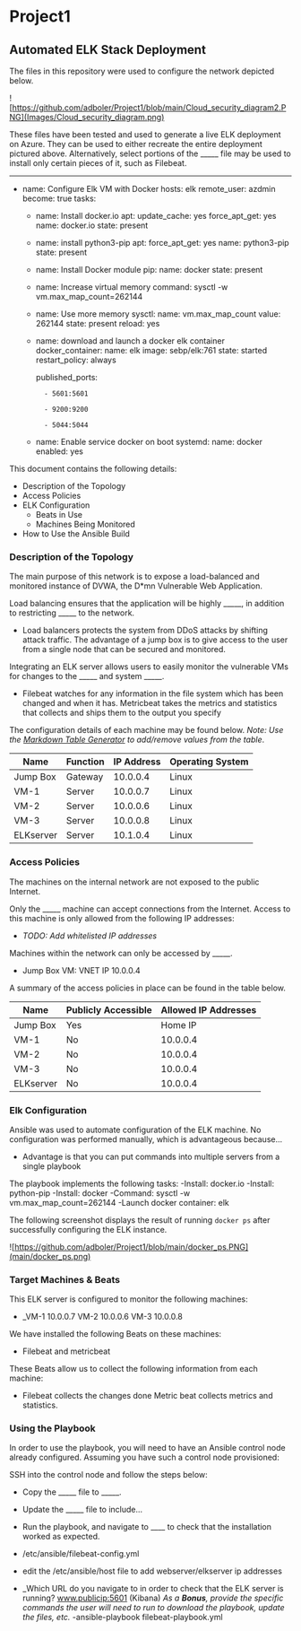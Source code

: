 # Project1

## Automated ELK Stack Deployment

The files in this repository were used to configure the network depicted below.

![https://github.com/adboler/Project1/blob/main/Cloud_security_diagram2.PNG](Images/Cloud_security_diagram.png)

These files have been tested and used to generate a live ELK deployment on Azure. They can be used to either recreate the entire deployment pictured above. Alternatively, select portions of the _____ file may be used to install only certain pieces of it, such as Filebeat.

  - ---
- name: Configure Elk VM with Docker
  hosts: elk
  remote_user: azdmin
  become: true
  tasks:

  - name: Install docker.io
    apt:
     update_cache: yes
     force_apt_get: yes
     name: docker.io
     state: present

  - name: install python3-pip
    apt:
      force_apt_get: yes
      name: python3-pip
      state: present

  - name: Install Docker module
    pip:
      name: docker
      state: present

  - name: Increase virtual memory
    command: sysctl -w vm.max_map_count=262144

  - name: Use more memory
    sysctl:
      name: vm.max_map_count
      value: 262144
      state: present
      reload: yes

  - name: download and launch a docker elk container
    docker_container:
       name: elk
       image: sebp/elk:761
       state: started
       restart_policy: always

       published_ports:

          - 5601:5601

          - 9200:9200

          - 5044:5044



  - name: Enable service docker on boot
    systemd:
        name: docker
        enabled: yes

This document contains the following details:
- Description of the Topology
- Access Policies
- ELK Configuration
  - Beats in Use
  - Machines Being Monitored
- How to Use the Ansible Build


### Description of the Topology

The main purpose of this network is to expose a load-balanced and monitored instance of DVWA, the D*mn Vulnerable Web Application.

Load balancing ensures that the application will be highly _____, in addition to restricting _____ to the network.
- Load balancers protects the system from DDoS attacks by shifting attack traffic.
The advantage of a jump box is to give access to the user from a single node that can be secured and monitored.

Integrating an ELK server allows users to easily monitor the vulnerable VMs for changes to the _____ and system _____.
- Filebeat watches for any information in the file system which has been changed and when it has.
Metricbeat takes the metrics and statistics that collects and ships them to the output you specify

The configuration details of each machine may be found below.
_Note: Use the [Markdown Table Generator](http://www.tablesgenerator.com/markdown_tables) to add/remove values from the table_.

| Name     | Function | IP Address | Operating System |
|----------|----------|------------|------------------|
| Jump Box | Gateway  | 10.0.0.4   | Linux            |
| VM-1     | Server   | 10.0.0.7   | Linux            |
| VM-2     | Server   | 10.0.0.6   | Linux            |
| VM-3     | Server   | 10.0.0.8   | Linux            | 
| ELKserver| Server   | 10.1.0.4   | Linux            |

### Access Policies

The machines on the internal network are not exposed to the public Internet. 

Only the _____ machine can accept connections from the Internet. Access to this machine is only allowed from the following IP addresses:
- _TODO: Add whitelisted IP addresses_

Machines within the network can only be accessed by _____.
- Jump Box VM: VNET IP 10.0.0.4

A summary of the access policies in place can be found in the table below.

| Name     | Publicly Accessible | Allowed IP Addresses |
|----------|---------------------|----------------------|
| Jump Box | Yes                 | Home IP              |
| VM-1     | No                  | 10.0.0.4             |
| VM-2     | No                  | 10.0.0.4             |
| VM-3     | No                  | 10.0.0.4             |
| ELKserver| No                  | 10.0.0.4             |
### Elk Configuration

Ansible was used to automate configuration of the ELK machine. No configuration was performed manually, which is advantageous because...
- Advantage is that you can put commands into multiple servers from a single playbook

The playbook implements the following tasks:
-Install: docker.io
-Install: python-pip
-Install: docker
-Command: sysctl -w vm.max_map_count=262144
-Launch docker container: elk

The following screenshot displays the result of running `docker ps` after successfully configuring the ELK instance.

![https://github.com/adboler/Project1/blob/main/docker_ps.PNG](main/docker_ps.png)

### Target Machines & Beats
This ELK server is configured to monitor the following machines:
- _VM-1 10.0.0.7 VM-2 10.0.0.6 VM-3 10.0.0.8

We have installed the following Beats on these machines:
- Filebeat and metricbeat

These Beats allow us to collect the following information from each machine:
- Filebeat collects the changes done Metric beat collects metrics and statistics.

### Using the Playbook
In order to use the playbook, you will need to have an Ansible control node already configured. Assuming you have such a control node provisioned: 

SSH into the control node and follow the steps below:
- Copy the _____ file to _____.
- Update the _____ file to include...
- Run the playbook, and navigate to ____ to check that the installation worked as expected.

- /etc/ansible/filebeat-config.yml
- edit the /etc/ansible/host file to add webserver/elkserver ip addresses
- _Which URL do you navigate to in order to check that the ELK server is running? www.publicip:5601 (Kibana)
_As a **Bonus**, provide the specific commands the user will need to run to download the playbook, update the files, etc._
    -ansible-playbook filebeat-playbook.yml
